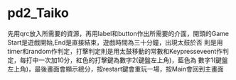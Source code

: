 # pd2_Taiko
先用qrc放入所需要的資源，再用label和button作出所需要的介面，開頭的Game Start是遊戲開始,End是直接結束，遊戲時間為三十分鐘，出現太鼓於否
則是用timer和random作判定，打擊判定則是用太鼓移動的常數和Keypresseveent作判定，每打中一次加10分，紅色的打擊鍵為數字2(鍵盤左上角)，藍色為
數字1(鍵盤左上角)，最後畫面會顯示總分，按restart鍵會重玩一場，按Main會回到主畫面
